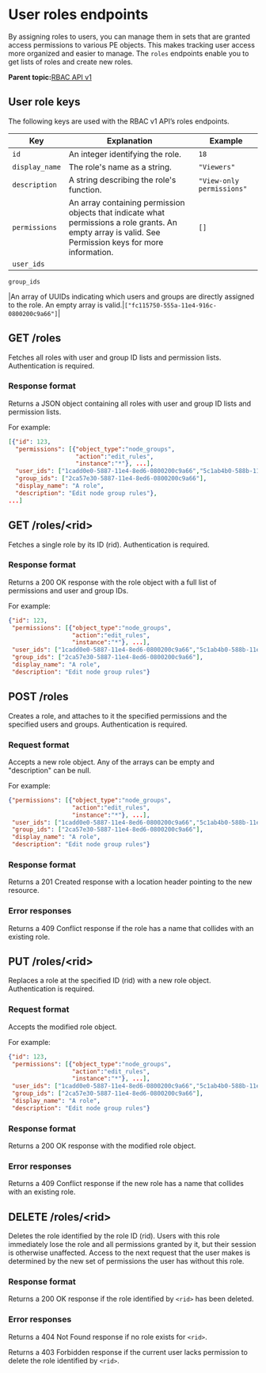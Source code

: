 # User roles endpoints

By assigning roles to users, you can manage them in sets that are granted access permissions to various PE objects. This makes tracking user access more organized and easier to manage. The `roles` endpoints enable you to get lists of roles and create new roles.

**Parent topic:**[RBAC API v1](rbac_api_v1.md)

## User role keys

The following keys are used with the RBAC v1 API’s roles endpoints.

|Key|Explanation|Example|
|---|-----------|-------|
|`id`|An integer identifying the role.|`18`|
|`display_name`|The role's name as a string.|`"Viewers"`|
|`description`|A string describing the role's function.|`"View-only permissions"`|
|`permissions`|An array containing permission objects that indicate what permissions a role grants. An empty array is valid. See Permission keys for more information.|`[]`|
|`user_ids`

`group_ids`

|An array of UUIDs indicating which users and groups are directly assigned to the role. An empty array is valid.|`["fc115750-555a-11e4-916c-0800200c9a66"]`|

## GET /roles

Fetches all roles with user and group ID lists and permission lists. Authentication is required.

### Response format

Returns a JSON object containing all roles with user and group ID lists and permission lists.

For example:

```json
[{"id": 123,
  "permissions": [{"object_type":"node_groups",
                   "action":"edit_rules",
                   "instance":"*"}, ...],
  "user_ids": ["1cadd0e0-5887-11e4-8ed6-0800200c9a66","5c1ab4b0-588b-11e4-8ed6-0800200c9a66"],
  "group_ids": ["2ca57e30-5887-11e4-8ed6-0800200c9a66"],
  "display_name": "A role",
  "description": "Edit node group rules"},
...]
```

## GET /roles/<rid\>

Fetches a single role by its ID \(rid\). Authentication is required.

### Response format

Returns a 200 OK response with the role object with a full list of permissions and user and group IDs.

For example:

```json
{"id": 123,
 "permissions": [{"object_type":"node_groups",
                  "action":"edit_rules",
                  "instance":"*"}, ...],
 "user_ids": ["1cadd0e0-5887-11e4-8ed6-0800200c9a66","5c1ab4b0-588b-11e4-8ed6-0800200c9a66"],
 "group_ids": ["2ca57e30-5887-11e4-8ed6-0800200c9a66"],
 "display_name": "A role",
 "description": "Edit node group rules"}
```

## POST /roles

Creates a role, and attaches to it the specified permissions and the specified users and groups. Authentication is required.

### Request format

Accepts a new role object. Any of the arrays can be empty and "description" can be null.

For example:

```json
{"permissions": [{"object_type":"node_groups",
                  "action":"edit_rules",
                  "instance":"*"}, ...],
 "user_ids": ["1cadd0e0-5887-11e4-8ed6-0800200c9a66","5c1ab4b0-588b-11e4-8ed6-0800200c9a66"],
 "group_ids": ["2ca57e30-5887-11e4-8ed6-0800200c9a66"],
 "display_name": "A role",
 "description": "Edit node group rules"}
```

### Response format

Returns a 201 Created response with a location header pointing to the new resource.

### Error responses

Returns a 409 Conflict response if the role has a name that collides with an existing role.

## PUT /roles/<rid\>

Replaces a role at the specified ID \(rid\) with a new role object. Authentication is required.

### Request format

Accepts the modified role object.

For example:

```json
{"id": 123,
 "permissions": [{"object_type":"node_groups",
                  "action":"edit_rules",
                  "instance":"*"}, ...],
 "user_ids": ["1cadd0e0-5887-11e4-8ed6-0800200c9a66","5c1ab4b0-588b-11e4-8ed6-0800200c9a66"],
 "group_ids": ["2ca57e30-5887-11e4-8ed6-0800200c9a66"],
 "display_name": "A role",
 "description": "Edit node group rules"}
```

### Response format

Returns a 200 OK response with the modified role object.

### Error responses

Returns a 409 Conflict response if the new role has a name that collides with an existing role.

## DELETE /roles/<rid\>

Deletes the role identified by the role ID \(rid\). Users with this role immediately lose the role and all permissions granted by it, but their session is otherwise unaffected. Access to the next request that the user makes is determined by the new set of permissions the user has without this role.

### Response format

Returns a 200 OK response if the role identified by `<rid>` has been deleted.

### Error responses

Returns a 404 Not Found response if no role exists for `<rid>`.

Returns a 403 Forbidden response if the current user lacks permission to delete the role identified by `<rid>`.

